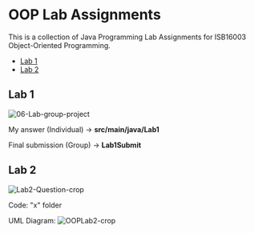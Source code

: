 # OOP Lab Assignments
This is a collection of Java Programming Lab Assignments for ISB16003 Object-Oriented Programming.

  - [Lab 1](#lab-1)
  - [Lab 2](#lab-2)

## Lab 1

![06-Lab-group-project](https://user-images.githubusercontent.com/85399390/157269574-d7b1aa71-00fe-496b-9d43-00c59391aa97.png)

My answer (Individual) → **src/main/java/Lab1**

Final submission (Group) → **Lab1Submit**

## Lab 2

![Lab2-Question-crop](https://user-images.githubusercontent.com/85399390/157270180-822c8f20-6fd6-429b-a56b-93bf9c3fa019.png)

Code: "x" folder

UML Diagram:
![OOPLab2-crop](https://user-images.githubusercontent.com/85399390/157270356-12c42436-6b00-428a-b60b-78b00091a22a.png)




